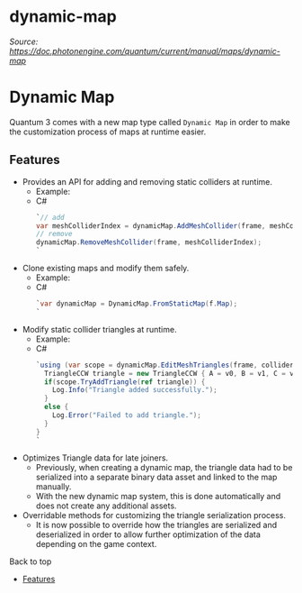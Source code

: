 # dynamic-map

_Source: https://doc.photonengine.com/quantum/current/manual/maps/dynamic-map_

# Dynamic Map

Quantum 3 comes with a new map type called `Dynamic Map` in order to make the customization process of maps at runtime easier.

## Features

- Provides an API for adding and removing static colliders at runtime.
  - Example:
  - C#
    ```csharp
    `// add
    var meshColliderIndex = dynamicMap.AddMeshCollider(frame, meshCollider);
    // remove
    dynamicMap.RemoveMeshCollider(frame, meshColliderIndex);
    `
    ```
- Clone existing maps and modify them safely.
  - Example:
  - C#
    ```csharp
    `var dynamicMap = DynamicMap.FromStaticMap(f.Map);
    `
    ```
- Modify static collider triangles at runtime.
  - Example:
  - C#
    ```csharp
    `using (var scope = dynamicMap.EditMeshTriangles(frame, colliderIndex)) {
      TriangleCCW triangle = new TriangleCCW { A = v0, B = v1, C = v2 };
      if(scope.TryAddTriangle(ref triangle)) {
        Log.Info("Triangle added successfully.");
      }
      else {
        Log.Error("Failed to add triangle.");
      }
    }
    `
    ```
- Optimizes Triangle data for late joiners.
  - Previously, when creating a dynamic map, the triangle data had to be serialized into a separate binary data asset and linked to the map manually.
  - With the new dynamic map system, this is done automatically and does not create any additional assets.
- Overridable methods for customizing the triangle serialization process.
  - It is now possible to override how the triangles are serialized and deserialized in order to allow further optimization of the data depending on the game context.

Back to top

- [Features](#features)